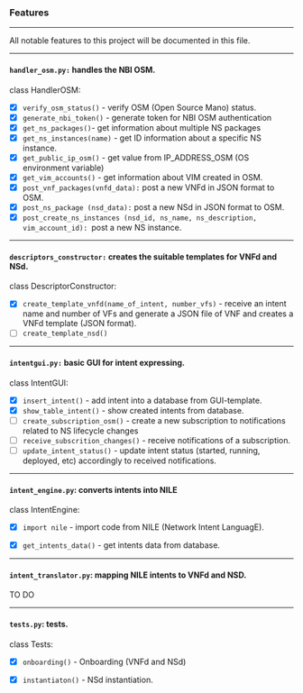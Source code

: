 ### Features

---
All notable features to this project will be documented in this file.

---

#### `handler_osm.py:` handles the NBI OSM.
class HandlerOSM:
- [x] `verify_osm_status()` - verify OSM (Open Source Mano) status.
- [x] `generate_nbi_token()` - generate token for NBI OSM authentication
- [x] `get_ns_packages()`- get information about multiple NS packages
- [x] `get_ns_instances(name)` - get ID information about a specific NS instance.
- [x] `get_public_ip_osm()` - get value from IP_ADDRESS_OSM (OS environment variable) 
- [x] `get_vim_accounts()` - get information about VIM created in OSM.
- [x] `post_vnf_packages(vnfd_data):` post a new VNFd in JSON format to OSM.
- [x] `post_ns_package (nsd_data):` post a new NSd in JSON format to OSM.
- [x] `post_create_ns_instances (nsd_id, ns_name, ns_description, vim_account_id): `post a new NS instance. 
---
####  `descriptors_constructor:` creates the suitable templates for VNFd and NSd.
class DescriptorConstructor:
- [X] `create_template_vnfd(name_of_intent, number_vfs)` - receive an intent name and number of VFs and generate a JSON file
        of VNF and creates a VNFd template (JSON format).
- [ ] `create_template_nsd()` 

---
#### `intentgui.py:` basic GUI for intent expressing.
class IntentGUI:
- [X] `insert_intent()` - add intent into a database from GUI-template.
- [X] `show_table_intent()` - show created intents from database.
- [ ] `create_subscription_osm()` - create a new subscription to notifications related to NS lifecycle changes
- [ ] `receive_subscrition_changes()` - receive notifications of a subscription.
- [ ] `update_intent_status()` - update intent status (started, running, deployed, etc) accordingly to
received notifications.

--- 
####  `intent_engine.py`: converts intents into NILE
class IntentEngine:
- [X] `import nile` - import code from NILE (Network Intent LanguagE).
- [X] `get_intents_data()` - get intents data from database.


--- 
#### `intent_translator.py`: mapping NILE intents to VNFd and NSD.
TO DO


--- 
#### `tests.py`: tests.

class Tests:
- [X] `onboarding()` - Onboarding  (VNFd and NSd)
- [X] `instantiaton()` - NSd instantiation.



